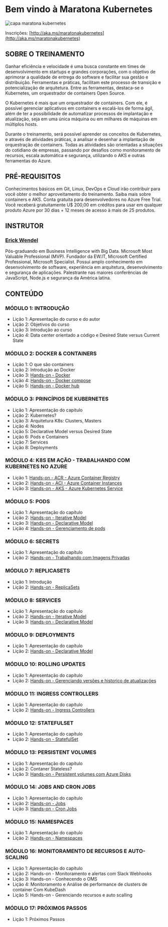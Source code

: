 # Bem vindo à Maratona Kubernetes

<img src="https://i.imgur.com/RsMMj5U.png" alt="capa maratona kubernetes" title="Bem vindo à Maratona Kubernetes"  />

Inscrições: [http://aka.ms/maratonakubernetes](http://aka.ms/maratonakubernetes)

## SOBRE O TREINAMENTO

Ganhar eficiência e velocidade é uma busca constante em times de desenvolvimento em startups e grandes corporações, com o objetivo de aprimorar a qualidade de entrega do software e facilitar sua gestão e distribuição. Ferramentas e práticas, facilitam este processo de transição e potencialização de arquitetura. Entre as ferramentas, destaca-se o Kubernetes, um orquestrador de containers Open Source.

O Kubernetes é mais que um orquestrador de containers. Com ele, é possível gerenciar aplicativos em containers e escalá-los de forma ágil, além de ter a possibilidade de automatizar processos de implantação e atualização, seja em uma única máquina ou em milhares de máquinas em múltiplos hosts.

Durante o treinamento, será possível aprender os conceitos de Kubernetes, e através de atividades práticas, a analisar e desenhar a implantação de orquestração de containers. Todas as atividades são orientadas a situações do cotidiano de empresas, passando por desafios como monitoramento de recursos, escala automática e segurança, utilizando o AKS e outras ferramentas do Azure.

## PRÉ-REQUISITOS

Conhecimentos básicos em Git, Linux, DevOps e Cloud irão contribuir para você obter o melhor aproveitamento do treinamento. Saiba mais sobre containers e AKS.
Conta gratuita para desenvolvedores no Azure Free Trial. Você receberá gratuitamente U$ 200,00 em créditos para usar em qualquer produto Azure por 30 dias + 12 meses de acesso à mais de 25 produtos.

## INSTRUTOR

### [Erick Wendel](https://github.com/erickwendel)

Pós-graduando em Business Intelligence with Big Data. Microsoft Most Valuable Professional (MVP). Fundador da EW.IT, Microsoft Certified Professional, Microsoft Specialist. Possui amplo conhecimento em desenvolvimento de software, experiência em arquitetura, desenvolvimento e segurança de aplicações. Palestrante nas maiores conferências de JavaScript, Node.js e segurança da América latina.

## CONTEÚDO

### MÓDULO 1: INTRODUÇÃO

* Lição 1: Apresentação do curso e do autor
* Lição 2: Objetivos do curso
* Lição 3: Introdução ao curso
* Lição 4: Data center orientado a código e Desired State versus Current State

### MÓDULO 2: DOCKER & CONTAINERS

* Lição 1: O que são containers
* Lição 2: Introdução ao Docker
* Lição 3: [Hands-on - Docker](module-02%20-%20docker/example1-docker)
* Lição 4: [Hands-on - Docker compose](module-02%20-%20docker/example2-docker-compose)
* Lição 5: [Hands-on - Docker hub](module-02%20-%20docker/example3-dockerhub) 

### MÓDULO 3: PRINCÍPIOS DE KUBERNETES

* Lição 1: Apresentação do capitulo
* Lição 2: Kubernetes?
* Lição 3: Arquitetura K8s: Clusters, Masters
* Lição 4: Nodes
* Lição 5: Declarative Model versus Desired State
* Lição 6: Pods e Containers
* Lição 7: Services
* Lição 8: Deployments

### MÓDULO 4: K8S EM AÇÃO - TRABALHANDO COM KUBERNETES NO AZURE

* Lição 1: [Hands-on - ACR - Azure Container Registry](module-04%20-%20k8s-on-azure/1.%20container-registry.sh)
* Lição 2: [Hands-on - ACI - Azure Container Instances](module-04%20-%20k8s-on-azure/2.%20container-services.sh)
* Lição 3: [Hands-on - AKS - Azure Kubernetes Service](module-04%20-%20k8s-on-azure/3.%20aks-kubernetes-az.sh)

### MÓDULO 5: PODS

* Lição 1: Apresentação do capítulo
* Lição 2: [Hands-on - Iterative Model](module-05%20-%20pods/1.%20aks%20-%20working%20with%20pods.sh)
* Lição 3: [Hands-on - Declarative Model](module-05%20-%20pods)
* Lição 4: [Hands-on - Gerenciamento de pods](module-05%20-%20pods/1.%20aks%20-%20working%20with%20pods.sh)

### MÓDULO 6: SECRETS

* Lição 1: Apresentação do capítulo
* Lição 2: [Hands-on - Trabalhando com Imagens Privadas](module-06%20-%20secrets)

### MÓDULO 7: REPLICASETS

* Lição 1: Introdução
* Lição 2: [Hands-on - ReplicaSets](module-07%20-%20replicaSets)

### MÓDULO 8: SERVICES

* Lição 1: Apresentação do capítulo
* Lição 2: [Hands-on - Iterative Model](module-08%20-%20services/scripts.sh)
* Lição 3: [Hands-on - Declarative Model](module-08%20-%20services)

### MÓDULO 9: DEPLOYMENTS

* Lição 1: Apresentação do capítulo
* Lição 2: [Hands-on - Declarative Model](module-09%20-%20deployments)

### MÓDULO 10: ROLLING UPDATES

* Lição 1: Apresentação do capítulo
* Lição 2: [Hands-on - Gerenciando versões e historico de atualizações](module-10%20-%20rolling%20updates)

### MÓDULO 11: INGRESS CONTROLLERS

* Lição 1: Apresentação do capítulo
* Lição 2: [Hands-on - Ingress Controllers](module-11%20-%20ingress%20controllers)

### MÓDULO 12: STATEFULSET

* Lição 1: Apresentação do capítulo
* Lição 2: [Hands-on - StatefulSet](module-12%20-%20statefulSet)

### MÓDULO 13: PERSISTENT VOLUMES

* Lição 1: Apresentação do capítulo
* Lição 2: Contaner Stateless?
* Lição 3: [Hands-on - Persistent volumes com Azure Disks](module-13%20-%20volumes)

### MÓDULO 14: JOBS AND CRON JOBS

* Lição 1: Apresentação do capítulo
* Lição 2: [Hands-on - Jobs](module-14%20-%20jobs%20and%20cronjobs/1.%20job)
* Lição 3: [Hands-on - Cron Jobs](module-14%20-%20jobs%20and%20cronjobs/2.%20cron-job)

### MÓDULO 15: NAMESPACES

* Lição 1: Apresentação do capítulo
* Lição 2: [Hands-on - Namespaces](module-15%20-%20namespaces)

### MÓDULO 16: MONITORAMENTO DE RECURSOS E AUTO-SCALING

* Lição 1: Apresentação do capítulo
* Lição 2: Hands-on - Monitoramento e alertas com Slack Webhooks
* Lição 3: Hands-on - Conhecendo o OMS
* Lição 4: Monitoramento e Análise de performance de clusters de container Com KubeDash
* Lição 5: Hands-on - Gerenciando recursos e auto scalling

### MÓDULO 17: PRÓXIMOS PASSOS

* Lição 1: Próximos Passos
